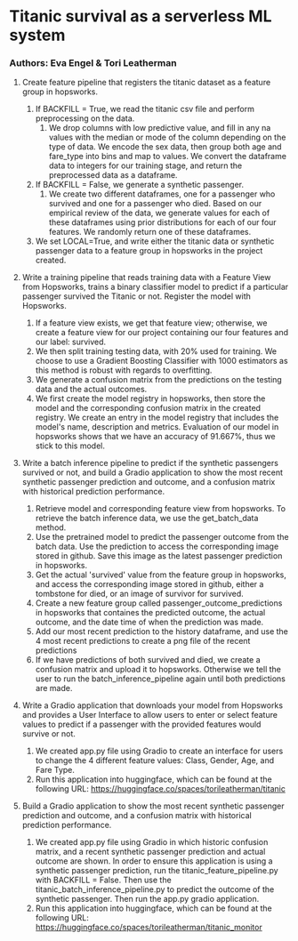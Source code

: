 # Titanic survival as a serverless ML system
### Authors: Eva Engel & Tori Leatherman

1. Create feature pipeline that registers the titanic dataset as a feature group in hopsworks.
	1. If BACKFILL = True, we read the titanic csv file and perform preprocessing on the data.
		1. We drop columns with low predictive value, and fill in any na values with the median or mode of the column depending on the type of data. We encode the sex data, then group both age and fare_type into bins and map to values. We convert the dataframe data to integers for our training stage, and return the preprocessed data as a dataframe.
	2. If BACKFILL = False, we generate a synthetic passenger.
		1. We create two different dataframes, one for a passenger who survived and one for a passenger who died. Based on our empirical review of the data, we generate values for each of these dataframes using prior distributions for each of our four features. We randomly return one of these dataframes.
	3. We set LOCAL=True, and write either the titanic data or synthetic passenger data to a feature group in hopsworks in the project created.

2. Write a training pipeline that reads training data with a Feature View from Hopsworks, trains a binary classifier model to predict if a particular passenger survived the Titanic or not. Register the model with Hopsworks.
	1. If a feature view exists, we get that feature view; otherwise, we create a feature view for our project containing our four features and our label: survived.
	2. We then split training testing data, with 20% used for training. We choose to use a Gradient Boosting Classifier with 1000 estimators as this method is robust with regards to overfitting. 
	3. We generate a confusion matrix from the predictions on the testing data and the actual outcomes. 
	4. We first create the model registry in hopsworks, then store the model and the corresponding confusion matrix in the created registry. We create an entry in the model registry that includes the model's name, description and metrics. Evaluation of our model in hopsworks shows that we have an accuracy of 91.667%, thus we stick to this model.
  
3. Write a batch inference pipeline to predict if the synthetic passengers survived or not, and build a Gradio application to show the most recent synthetic passenger prediction and outcome, and a confusion matrix with historical prediction performance.
	1. Retrieve model and corresponding feature view from hopsworks. To retrieve the batch inference data, we use the get_batch_data method.
	2. Use the pretrained model to predict the passenger outcome from the batch data. Use the prediction to access the corresponding image stored in github. Save this image as the latest passenger prediction in hopsworks.
	3. Get the actual 'survived' value from the feature group in hopsworks, and access the corresponding image stored in github, either a tombstone for died, or an image of survivor for survived.
	4. Create a new feature group called passenger_outcome_predictions in hopsworks that containes the predicted outcome, the actual outcome, and the date time of when the prediction was made.
	5. Add our most recent prediction to the history dataframe, and use the 4 most recent predictions to create a png file of the recent predictions
	6. If we have predictions of both survived and died, we create a confusion matrix and upload it to hopsworks. Otherwise we tell the user to run the batch_inference_pipeline again until both predictions are made.
  
4. Write a Gradio application that downloads your model from Hopsworks and provides a User Interface to allow users to enter or select feature values to predict if a passenger with the provided features would survive or not.
	1. We created app.py file using Gradio to create an interface for users to change the 4 different feature values: Class, Gender, Age, and Fare Type. 
	2. Run this application into huggingface, which can be found at the following URL: https://huggingface.co/spaces/torileatherman/titanic

5. Build a Gradio application to show the most recent synthetic passenger prediction and outcome, and a confusion matrix with historical prediction performance.
	1. We created app.py file using Gradio in which historic confusion matrix, and a recent synthetic passenger prediction and actual outcome are shown. In order to ensure this application is using a synthetic passenger prediction, run the titanic_feature_pipeline.py with BACKFILL = False. Then use the titanic_batch_inference_pipeline.py to predict the outcome of the synthetic passenger. Then run the app.py gradio application.
	2. Run this application into huggingface, which can be found at the following URL: https://huggingface.co/spaces/torileatherman/titanic_monitor
